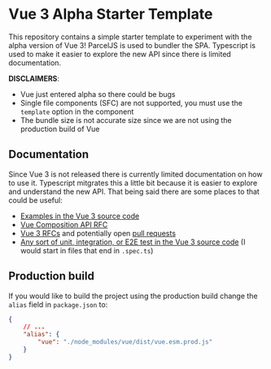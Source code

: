 # Vue 3 Alpha Starter Template
This repository contains a simple starter template to experiment with the alpha version of Vue 3! ParcelJS is used to bundler the SPA. Typescript is used to make it easier to explore the new API since there is limited documentation.

**DISCLAIMERS**: 
* Vue just entered alpha so there could be bugs
* Single file components (SFC) are not supported, you must use the `template` option in the component
* The bundle size is not accurate size since we are not using the production build of Vue

## Documentation
Since Vue 3 is not released there is currently limited documentation on how to use it. Typescript mitgrates this a little bit because it is easier to explore and understand the new API. That being said there are some places to that could be useful:
* [Examples in the Vue 3 source code](https://github.com/vuejs/vue-next/tree/1c4cdd841daa2ba9c1ec35068c92f1ae776cacea/packages/vue/examples)
* [Vue Composition API RFC](https://vue-composition-api-rfc.netlify.com/#summary)
* [Vue 3 RFCs](https://github.com/vuejs/rfcs/tree/master/active-rfcs) and potentially open [pull requests](https://github.com/vuejs/rfcs/pulls)
* [Any sort of unit, integration, or E2E test in the Vue 3 source code](https://github.com/vuejs/vue-next/tree/1c4cdd841daa2ba9c1ec35068c92f1ae776cacea/packages/) (I would start in files that end in `.spec.ts`)

## Production build
If you would like to build the project using the production build change the `alias` field in `package.json` to:
```json
{
	// ...
	"alias": {
		"vue": "./node_modules/vue/dist/vue.esm.prod.js"
	}
}
```
